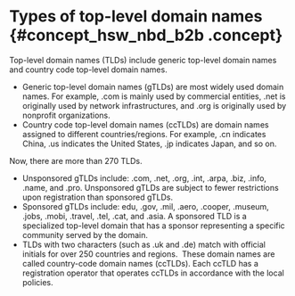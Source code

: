 # Types of top-level domain names {#concept_hsw_nbd_b2b .concept}

Top-level domain names \(TLDs\) include generic top-level domain names and country code top-level domain names.

-   Generic top-level domain names \(gTLDs\) are most widely used domain names. For example, .com is mainly used by commercial entities, .net is originally used by network infrastructures, and .org is originally used by nonprofit organizations.
-   Country code top-level domain names \(ccTLDs\) are domain names assigned to different countries/regions. For example, .cn indicates China, .us indicates the United States, .jp indicates Japan, and so on.

Now, there are more than 270 TLDs.

-   Unsponsored gTLDs include: .com, .net, .org, .int, .arpa, .biz, .info, .name, and .pro. Unsponsored gTLDs are subject to fewer restrictions upon registration than sponsored gTLDs.  
-   Sponsored gTLDs include: edu, .gov, .mil, .aero, .cooper, .museum, .jobs, .mobi, .travel, .tel, .cat, and .asia. A sponsored TLD is a specialized top-level domain that has a sponsor representing a specific community served by the domain.
-   TLDs with two characters \(such as .uk and .de\) match with official initials for over 250 countries and regions.  These domain names are called country-code domain names \(ccTLDs\). Each ccTLD has a registration operator that operates ccTLDs in accordance with the local policies.

